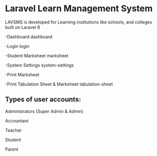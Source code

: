 # Laravel Learn Management System
LAVSMS is developed for Learning institutions like schools, and colleges built on Laravel 8

-Dashboard dashboard

-Login login

-Student Marksheet marksheet

-System Settings system-settings

-Print Marksheet

-Print Tabulation Sheet & Marksheet tabulation-sheet

## Types of user accounts:

Administrators (Super Admin & Admin)

Accountant

Teacher

Student

Parent

